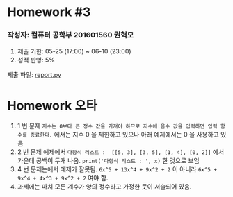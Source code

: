 Homework #3
===========

### 작성자: 컴퓨터 공학부 201601560 권혁모

1. 제출 기한: 05-25 (17:00) ~ 06-10 (23:00)
2. 성적 반영: 5%

제출 파일: [report.py](report.py)

# Homework 오타
1. 1 번 문제 `지수는 0보다 큰 정수 값을 가져야 하므로 지수에 음수 값을 입력하면 입력 함수를 종료한다.` 에서는 지수 0 을 제한하고 있으나 아래 예제에서는 0 을 사용하고 있음
2. 2 번 문제 예제에서 `다항식 리스트 :  [[5, 3], [3, 5], [1, 4], [0, 2]]` 에서 가운데 공백이 두개 나옴. `print('다항식 리스트 : ', x)` 한 것으로 보임
3. 4 번 문제는에서 예제가 잘못됨. `6x^5 + 13x^4 + 9x^2 + 2` 이 아니라 `6x^5 + 9x^4 + 4x^3 + 9x^2 + 2` 여야 함.
4. 과제에는 마치 모든 계수가 양의 정수라고 가정한 듯이 서술되어 있음.
